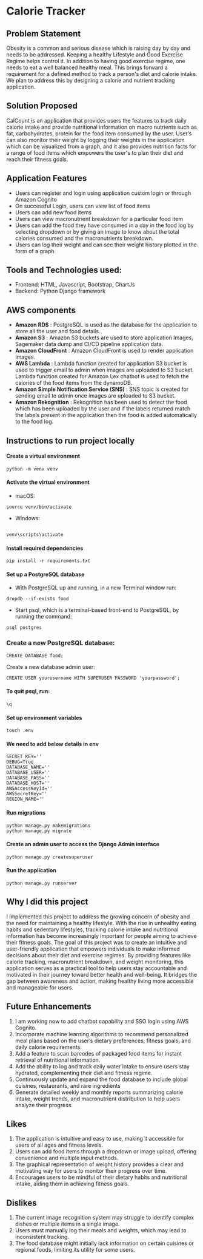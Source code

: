 # Calorie Tracker


## Problem Statement
Obesity is a common and serious disease which is raising day by day and needs to be addressed. Keeping a healthy Lifestyle and Good Exercise Regime helps control it.
In addition to having good exercise regime, one needs to eat a well balanced healthy meal. This brings forward a requirement for a defined method to track a person's diet and calorie intake. We plan to address this by designing a calorie and nutrient tracking application.

## Solution Proposed
CalCount is an application that provides users the features to track daily calorie intake and provide nutritional information on macro nutrients such as fat, carbohydrates, protein for the food item consumed by the user. User’s can also monitor their weight by logging their weights in the application which can be visualized from a graph, and it also provides nutrition facts for a range of food items which empowers the user's to plan their diet and reach their fitness goals. 

## Application Features
* Users can register and login using application custom login or through Amazon Cognito
* On successful Login, users can view list of food items
* Users can add new food items
* Users can view macronutrient breakdown for a particular food item
* Users can add the food they have consumed in a day in the food log by selecting dropdown or by giving an image to know about the total calories consumed and the macronutrients breakdown.
* Users can log their weight and can see their weight history plotted in the form of a graph


## Tools and Technologies used:
  * Frontend: HTML, Javascript, Bootstrap, ChartJs
  * Backend: Python Django framework

## AWS components
* **Amazon RDS** : PostgreSQL is used as the database for the application to store all the user and food details.
* **Amazon S3** : Amazon S3 buckets are used to store application Images, Sagemaker data dump and CI/CD pipeline application data.
* **Amazon CloudFront** : Amazon CloudFront is used to render application Images.
* **AWS Lambda** : Lambda function created for application S3 bucket is used to trigger email to admin when images are uploaded to S3 bucket.
  Lambda function created for Amazon Lex chatbot is used to fetch the calories of the food items from the dynamoDB.
* **Amazon Simple Notification Service (SNS)** : SNS topic is created for sending email to admin once images are uploaded to S3 bucket.
* **Amazon Rekognition** : Rekognition has been used to detect the food which has been uploaded by the user and if the labels returned  match the labels present in the application then the food is added automatically to the food log.

## Instructions to run project locally

#### Create a virtual environment
```
python -m venv venv
  ```
#### Activate the virtual environment

* macOS:
```
source venv/bin/activate
```

* Windows:
```

venv\scripts\activate
```

#### Install required dependencies
```
pip install -r requirements.txt
```
#### Set up a PostgreSQL database
* With PostgreSQL up and running, in a new Terminal window run:
```
dropdb --if-exists food
```
* Start psql, which is a terminal-based front-end to PostgreSQL, by running the command:
```
psql postgres
```
### Create a new PostgreSQL database:
```
CREATE DATABASE food;
```
Create a new database admin user:
```
CREATE USER yourusername WITH SUPERUSER PASSWORD 'yourpassword';
```
#### To quit psql, run:
```
\q
```

#### Set up environment variables
```
touch .env
```
#### We need to add below details in env
```
SECRET_KEY=''
DEBUG=True
DATABASE_NAME=''
DATABASE_USER=''
DATABASE_PASS=''
DATABASE_HOST=''
AWSAccessKeyId=''
AWSSecretKey=''
REGION_NAME=''
```

#### Run migrations
```
python manage.py makemigrations
python manage.py migrate
```

#### Create an admin user to access the Django Admin interface
```
python manage.py createsuperuser
```

#### Run the application
```
python manage.py runserver
```

## Why I did this project

I implemented this project to address the growing concern of obesity and the need for maintaining a healthy lifestyle. With the rise in unhealthy eating habits and sedentary lifestyles, tracking calorie intake and nutritional information has become increasingly important for people aiming to achieve their fitness goals. The goal of this project was to create an intuitive and user-friendly application that empowers individuals to make informed decisions about their diet and exercise regimes. By providing features like calorie tracking, macronutrient breakdown, and weight monitoring, this application serves as a practical tool to help users stay accountable and motivated in their journey toward better health and well-being. It bridges the gap between awareness and action, making healthy living more accessible and manageable for users.


## Future Enhancements

1. I am working now to add chatbot capability and SSO login using AWS Cognito.
2. Incorporate machine learning algorithms to recommend personalized meal plans based on the user’s dietary preferences, fitness goals, and daily calorie requirements.
3. Add a feature to scan barcodes of packaged food items for instant retrieval of nutritional information.
4. Add the ability to log and track daily water intake to ensure users stay hydrated, complementing their diet and fitness regime.
5. Continuously update and expand the food database to include global cuisines, restaurants, and rare ingredients
6. Generate detailed weekly and monthly reports summarizing calorie intake, weight trends, and macronutrient distribution to help users analyze their progress.

## Likes 

1. The application is intuitive and easy to use, making it accessible for users of all ages and fitness levels.
2. Users can add food items through a dropdown or image upload, offering convenience and multiple input methods.
3. The graphical representation of weight history provides a clear and motivating way for users to monitor their progress over time.
4. Encourages users to be mindful of their dietary habits and nutritional intake, aiding them in achieving fitness goals.


## Dislikes

1. The current image recognition system may struggle to identify complex dishes or multiple items in a single image.
2. Users must manually log their meals and weights, which may lead to inconsistent tracking.
3. The food database might initially lack information on certain cuisines or regional foods, limiting its utility for some users.